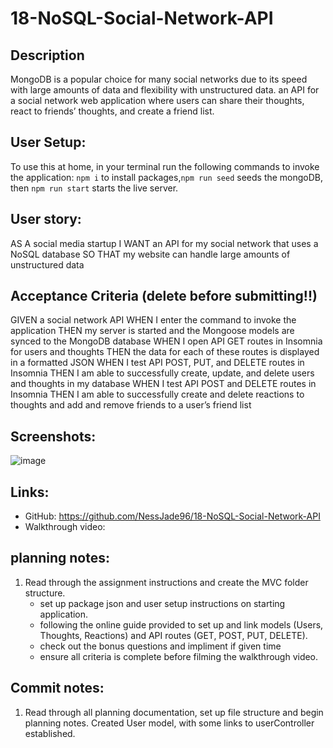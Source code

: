# 18-NoSQL-Social-Network-API

## Description

MongoDB is a popular choice for many social networks due to its speed with large amounts of data and flexibility with unstructured data. an API for a social network web application where users can share their thoughts, react to friends’ thoughts, and create a friend list.

## User Setup:

To use this at home, in your terminal run the following commands to invoke the application: `npm i` to install packages,`npm run seed` seeds the mongoDB, then `npm run start` starts the live server.

## User story:

AS A social media startup
I WANT an API for my social network that uses a NoSQL database
SO THAT my website can handle large amounts of unstructured data

## Acceptance Criteria (delete before submitting!!)

GIVEN a social network API
WHEN I enter the command to invoke the application
THEN my server is started and the Mongoose models are synced to the MongoDB database
WHEN I open API GET routes in Insomnia for users and thoughts
THEN the data for each of these routes is displayed in a formatted JSON
WHEN I test API POST, PUT, and DELETE routes in Insomnia
THEN I am able to successfully create, update, and delete users and thoughts in my database
WHEN I test API POST and DELETE routes in Insomnia
THEN I am able to successfully create and delete reactions to thoughts and add and remove friends to a user’s friend list

## Screenshots:

![image](./assets/images/)

## Links:

-   GitHub: https://github.com/NessJade96/18-NoSQL-Social-Network-API
-   Walkthrough video:

## planning notes:

1. Read through the assignment instructions and create the MVC folder structure.
    - set up package json and user setup instructions on starting application.
    - following the online guide provided to set up and link models (Users, Thoughts, Reactions) and API routes (GET, POST, PUT, DELETE).
    - check out the bonus questions and impliment if given time
    - ensure all criteria is complete before filming the walkthrough video.

## Commit notes:

1. Read through all planning documentation, set up file structure and begin planning notes. Created User model, with some links to userController established.
